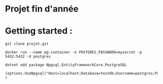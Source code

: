 # Projet fin d'année


# Getting started : 

```
git clone projet.git

docker run --name pg-container -e POSTGRES_PASSWORD=mysecret -p 5432:5432 -d postgres

dotnet add package Npgsql.EntityFrameworkCore.PostgreSQL

(options.UseNpgsql("Host=localhost;Database=testdb;Username=postgres;Password=mysecret");
)



```